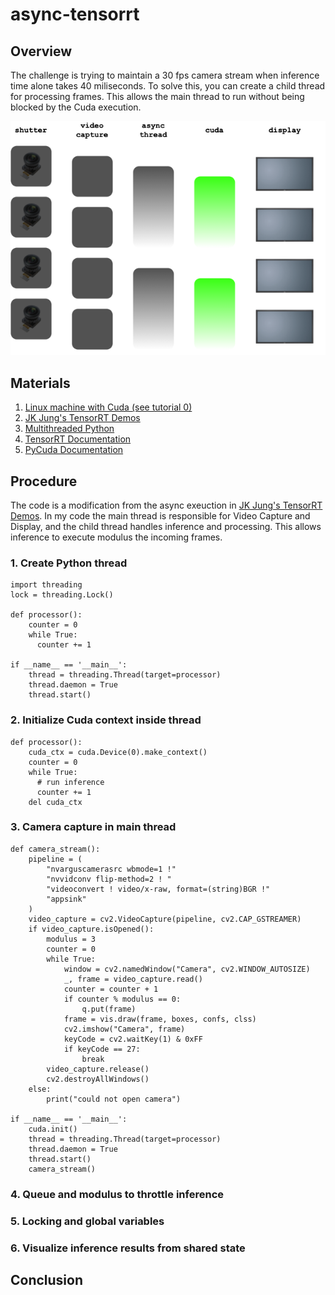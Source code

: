 # async-tensorrt

## Overview

The challenge is trying to maintain a 30 fps camera stream when inference time alone takes 40 miliseconds. To solve this, you can create a child thread for processing frames. This allows the main thread to run without being blocked by the Cuda execution.

![async overview](async_overview.png)

## Materials

1. [Linux machine with Cuda (see tutorial 0)](https://seanavery.github.io/jetson-nano-box/#/)
2. [JK Jung's TensorRT Demos](https://github.com/jkjung-avt/tensorrt_demos)
3. [Multithreaded Python](https://docs.python.org/3.6/library/threading.html)
4. [TensorRT Documentation](https://docs.nvidia.com/deeplearning/tensorrt/api/index.html#python)
5. [PyCuda Documentation](https://documen.tician.de/pycuda/)

## Procedure

The code is a modification from the async exeuction in [JK Jung's TensorRT Demos](https://github.com/jkjung-avt/tensorrt_demos/blob/master/trt_ssd_async.py). In my code the main thread is responsible for Video Capture and Display, and the child thread handles inference and processing. This allows inference to execute modulus the incoming frames.

### 1. Create Python thread

```
import threading
lock = threading.Lock()

def processor():
    counter = 0
    while True:
      counter += 1

if __name__ == '__main__':
    thread = threading.Thread(target=processor)
    thread.daemon = True
    thread.start()
```

### 2. Initialize Cuda context inside thread

```
def processor():
    cuda_ctx = cuda.Device(0).make_context()
    counter = 0
    while True:
      # run inference
      counter += 1
    del cuda_ctx

```

### 3. Camera capture in main thread

```
def camera_stream():
    pipeline = (
        "nvarguscamerasrc wbmode=1 !"
        "nvvidconv flip-method=2 ! "
        "videoconvert ! video/x-raw, format=(string)BGR !"
        "appsink"
    )
    video_capture = cv2.VideoCapture(pipeline, cv2.CAP_GSTREAMER)
    if video_capture.isOpened():
        modulus = 3
        counter = 0
        while True:
            window = cv2.namedWindow("Camera", cv2.WINDOW_AUTOSIZE)
            _, frame = video_capture.read()
            counter = counter + 1
            if counter % modulus == 0:
                q.put(frame)
            frame = vis.draw(frame, boxes, confs, clss)
            cv2.imshow("Camera", frame)
            keyCode = cv2.waitKey(1) & 0xFF
            if keyCode == 27:
                break
        video_capture.release()
        cv2.destroyAllWindows()
    else:
        print("could not open camera")

if __name__ == '__main__':
    cuda.init()
    thread = threading.Thread(target=processor)
    thread.daemon = True
    thread.start()
    camera_stream()
```

### 4. Queue and modulus to throttle inference

### 5. Locking and global variables

### 6. Visualize inference results from shared state

## Conclusion
